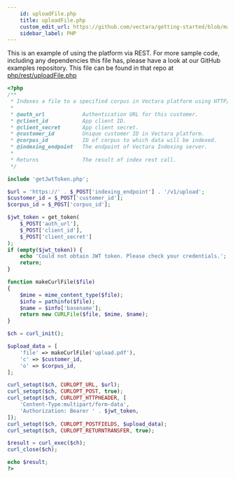 ```yaml
---
    id: uploadFile.php
    title: uploadFile.php
    custom_edit_url: https://github.com/vectara/getting-started/blob/main/language-examples/php/rest/uploadFile.php
    sidebar_label: PHP
---
```


This is an example of using the platform via REST.  For more sample code, including any dependencies this file has, please have a look at our GitHub examples repository.  This file can be found in that repo at <a href="https://github.com/vectara/getting-started/tree/main/language-examples/php/rest/uploadFile.php">php/rest/uploadFile.php</a>

```php title="php/rest/uploadFile.php"
<?php
/**
 * Indexes a file to a specified corpus in Vectara platform using HTTP/REST.
 *
 * @auth_url            Authentication URL for this customer.
 * @client_id           App client ID.
 * @client_secret       App client secret.
 * @customer_id         Unique customer ID in Vectara platform.
 * @corpus_id           ID of corpus to which data will be indexed.
 * @indexing_endpoint   The endpoint of Vectara Indexing server.
 *
 * Returns              The result of index rest call.
 */

include 'getJwtToken.php';

$url = 'https://' . $_POST['indexing_endpoint'] . '/v1/upload';
$customer_id = $_POST['customer_id'];
$corpus_id = $_POST['corpus_id'];

$jwt_token = get_token(
    $_POST['auth_url'],
    $_POST['client_id'],
    $_POST['client_secret']
);
if (empty($jwt_token)) {
    echo 'Could not obtain JWT token. Please check your credentials.';
    return;
}

function makeCurlFile($file)
{
    $mime = mime_content_type($file);
    $info = pathinfo($file);
    $name = $info['basename'];
    return new CURLFile($file, $mime, $name);
}

$ch = curl_init();

$upload_data = [
    'file' => makeCurlFile('upload.pdf'),
    'c' => $customer_id,
    'o' => $corpus_id,
];

curl_setopt($ch, CURLOPT_URL, $url);
curl_setopt($ch, CURLOPT_POST, true);
curl_setopt($ch, CURLOPT_HTTPHEADER, [
    'Content-Type:multipart/form-data',
    'Authorization: Bearer ' . $jwt_token,
]);
curl_setopt($ch, CURLOPT_POSTFIELDS, $upload_data);
curl_setopt($ch, CURLOPT_RETURNTRANSFER, true);

$result = curl_exec($ch);
curl_close($ch);

echo $result;
?>

```
